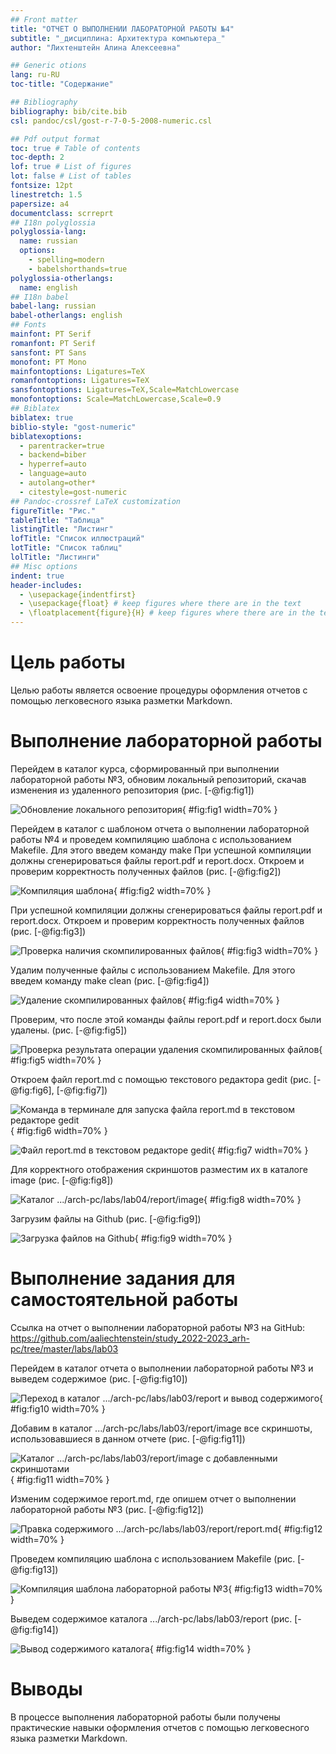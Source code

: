 ```yaml
---
## Front matter
title: "ОТЧЕТ О ВЫПОЛНЕНИИ ЛАБОРАТОРНОЙ РАБОТЫ №4"
subtitle: "_дисциплина: Архитектура компьютера_"
author: "Лихтенштейн Алина Алексеевна"

## Generic otions
lang: ru-RU
toc-title: "Содержание"

## Bibliography
bibliography: bib/cite.bib
csl: pandoc/csl/gost-r-7-0-5-2008-numeric.csl

## Pdf output format
toc: true # Table of contents
toc-depth: 2
lof: true # List of figures
lot: false # List of tables
fontsize: 12pt
linestretch: 1.5
papersize: a4
documentclass: scrreprt
## I18n polyglossia
polyglossia-lang:
  name: russian
  options:
	- spelling=modern
	- babelshorthands=true
polyglossia-otherlangs:
  name: english
## I18n babel
babel-lang: russian
babel-otherlangs: english
## Fonts
mainfont: PT Serif
romanfont: PT Serif
sansfont: PT Sans
monofont: PT Mono
mainfontoptions: Ligatures=TeX
romanfontoptions: Ligatures=TeX
sansfontoptions: Ligatures=TeX,Scale=MatchLowercase
monofontoptions: Scale=MatchLowercase,Scale=0.9
## Biblatex
biblatex: true
biblio-style: "gost-numeric"
biblatexoptions:
  - parentracker=true
  - backend=biber
  - hyperref=auto
  - language=auto
  - autolang=other*
  - citestyle=gost-numeric
## Pandoc-crossref LaTeX customization
figureTitle: "Рис."
tableTitle: "Таблица"
listingTitle: "Листинг"
lofTitle: "Список иллюстраций"
lotTitle: "Список таблиц"
lolTitle: "Листинги"
## Misc options
indent: true
header-includes:
  - \usepackage{indentfirst}
  - \usepackage{float} # keep figures where there are in the text
  - \floatplacement{figure}{H} # keep figures where there are in the text
---
```


# Цель работы

Целью работы является освоение процедуры оформления отчетов с помощью легковесного языка разметки Markdown.

# Выполнение лабораторной работы

Перейдем в каталог курса, сформированный при выполнении лабораторной работы №3, обновим локальный репозиторий, скачав изменения из удаленного репозитория (рис. [-@fig:fig1])

![Обновление локального репозитория](image/1.png){ #fig:fig1 width=70% }

Перейдем в каталог с шаблоном отчета о выполнении лабораторной работы №4 и проведем компиляцию шаблона с использованием Makefile. Для этого введем команду make
При успешной компиляции должны сгенерироваться файлы report.pdf и report.docx. Откроем и проверим корректность полученных файлов (рис. [-@fig:fig2])

![Компиляция шаблона](image/2.png){ #fig:fig2 width=70% }

При успешной компиляции должны сгенерироваться файлы report.pdf и report.docx. Откроем и проверим корректность полученных файлов (рис. [-@fig:fig3])

![Проверка наличия скомпилированных файлов](image/3.png){ #fig:fig3 width=70% }

Удалим полученные файлы с использованием Makefile. Для этого введем команду make clean (рис. [-@fig:fig4])

![Удаление скомпилированных файлов](image/4.png){ #fig:fig4 width=70% }

Проверим, что после этой команды файлы report.pdf и report.docx были удалены. (рис. [-@fig:fig5])

![Проверка результата операции удаления скомпилированных файлов](image/5.png){ #fig:fig5 width=70% }

Откроем файл report.md c помощью текстового редактора gedit (рис. [-@fig:fig6], [-@fig:fig7])

![Команда в терминале для запуска файла report.md в текстовом редакторе gedit](image/6.png){ #fig:fig6 width=70% }

![Файл report.md в текстовом редакторе gedit](image/7.png){ #fig:fig7 width=70% }

Для корректного отображения скриншотов разместим их в каталоге image (рис. [-@fig:fig8])

![Каталог .../arch-pc/labs/lab04/report/image](image/8.png){ #fig:fig8 width=70% }

Загрузим файлы на Github (рис. [-@fig:fig9])

![Загрузка файлов на Github](image/9.png){ #fig:fig9 width=70% }

# Выполнение задания для самостоятельной работы

Ссылка на отчет о выполнении лабораторной работы №3 на GitHub: 
https://github.com/aaliechtenstein/study_2022-2023_arh-pc/tree/master/labs/lab03

Перейдем в каталог отчета о выполнении лабораторной работы №3 и выведем содержимое (рис. [-@fig:fig10])

![Переход в каталог .../arch-pc/labs/lab03/report и вывод содержимого](image/10.png){ #fig:fig10 width=70% }

Добавим в каталог .../arch-pc/labs/lab03/report/image все скриншоты, использовавшиеся в данном отчете (рис. [-@fig:fig11])

![Каталог .../arch-pc/labs/lab03/report/image с добавленными скриншотами](image/11.png){ #fig:fig11 width=70% }

Изменим содержимое report.md, где опишем отчет о выполнении лабораторной работы №3 (рис. [-@fig:fig12])

![Правка содержимого .../arch-pc/labs/lab03/report/report.md](image/12.png){ #fig:fig12 width=70% }

Проведем компиляцию шаблона с использованием Makefile (рис. [-@fig:fig13])

![Компиляция шаблона лабораторной работы №3](image/13.png){ #fig:fig13 width=70% }

Выведем содержимое каталога .../arch-pc/labs/lab03/report (рис. [-@fig:fig14])

![Вывод содержимого каталога](image/14.png){ #fig:fig14 width=70% }

# Выводы

В процессе выполнения лабораторной работы были получены практические навыки оформления отчетов с помощью легковесного языка разметки Markdown.
